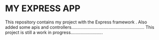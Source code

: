 MY EXPRESS APP
====
This repository contains my project with the Express framework .
Also  added some apis and controllers...........................................................
This project is still a work in progress..........................

